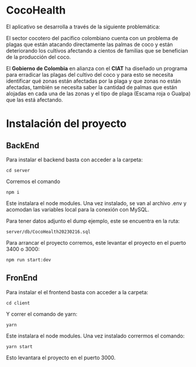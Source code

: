 # CocoHealth

El aplicativo se desarrolla a través de la siguiente problemática:

El sector cocotero del pacifico colombiano cuenta con un problema de plagas que están atacando directamente las palmas de coco y están deteriorando los cultivos afectando a cientos de familias que se benefician de la producción del coco.

El **Gobierno de Colombia** en alianza con el **CIAT** ha diseñado un programa para erradicar las plagas del cultivo del coco y para esto se necesita identificar qué zonas están afectadas por la plaga y que zonas no están afectadas, también se necesita saber la cantidad de palmas que están alojadas en cada una de las zonas y el tipo de plaga (Escama roja o Gualpa) que las está afectando.


# Instalación del proyecto

## BackEnd
Para instalar el backend basta con acceder a la carpeta:

`cd server`

Corremos el comando

`npm i`

Este instalara el node modules. Una vez instalado, se van al archivo .env y acomodan las variables local para la conexión con MySQL.

Para tener datos adjunto el dump ejemplo, este se encuentra en la ruta:

`server/db/CocoHealth20230216.sql`

Para arrancar el proyecto corremos, este levantar el proyecto en el puerto 3400 o 3000:

`npm run start:dev`

## FronEnd

Para instalar el el frontend basta con acceder a la carpeta:

`cd client`

Y correr el comando de yarn:

`yarn`

Este instalara el node modules. Una vez instalado corrermos el comando:

`yarn start`

Esto levantara el proyecto en el puerto 3000.
